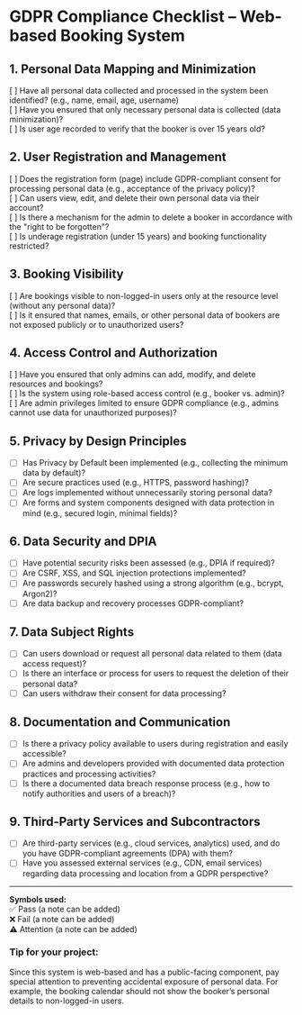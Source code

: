 # GDPR Compliance Checklist – Web-based Booking System

## 1. Personal Data Mapping and Minimization
[ ] Have all personal data collected and processed in the system been identified? (e.g., name, email, age, username)  
[ ] Have you ensured that only necessary personal data is collected (data minimization)?  
[ ] Is user age recorded to verify that the booker is over 15 years old?  

## 2. User Registration and Management
[ ] Does the registration form (page) include GDPR-compliant consent for processing personal data (e.g., acceptance of the privacy policy)?  
[ ] Can users view, edit, and delete their own personal data via their account?  
[ ] Is there a mechanism for the admin to delete a booker in accordance with the "right to be forgotten"?  
[ ] Is underage registration (under 15 years) and booking functionality restricted?  

## 3. Booking Visibility
[ ] Are bookings visible to non-logged-in users only at the resource level (without any personal data)?  
[ ] Is it ensured that names, emails, or other personal data of bookers are not exposed publicly or to unauthorized users?  

## 4. Access Control and Authorization
[ ] Have you ensured that only admins can add, modify, and delete resources and bookings?  
[ ] Is the system using role-based access control (e.g., booker vs. admin)?  
[ ] Are admin privileges limited to ensure GDPR compliance (e.g., admins cannot use data for unauthorized purposes)?  

## 5. Privacy by Design Principles
- [ ] Has Privacy by Default been implemented (e.g., collecting the minimum data by default)?
- [ ] Are secure practices used (e.g., HTTPS, password hashing)?
- [ ] Are logs implemented without unnecessarily storing personal data?
- [ ] Are forms and system components designed with data protection in mind (e.g., secured login, minimal fields)?

## 6. Data Security and DPIA
- [ ] Have potential security risks been assessed (e.g., DPIA if required)?
- [ ] Are CSRF, XSS, and SQL injection protections implemented?
- [ ] Are passwords securely hashed using a strong algorithm (e.g., bcrypt, Argon2)?
- [ ] Are data backup and recovery processes GDPR-compliant?

## 7. Data Subject Rights
- [ ] Can users download or request all personal data related to them (data access request)?
- [ ] Is there an interface or process for users to request the deletion of their personal data?
- [ ] Can users withdraw their consent for data processing?

## 8. Documentation and Communication
- [ ] Is there a privacy policy available to users during registration and easily accessible?
- [ ] Are admins and developers provided with documented data protection practices and processing activities?
- [ ] Is there a documented data breach response process (e.g., how to notify authorities and users of a breach)?

## 9. Third-Party Services and Subcontractors
- [ ] Are third-party services (e.g., cloud services, analytics) used, and do you have GDPR-compliant agreements (DPA) with them?
- [ ] Have you assessed external services (e.g., CDN, email services) regarding data processing and location from a GDPR perspective?

---

**Symbols used:**  
✅ Pass (a note can be added)  
❌ Fail (a note can be added)  
⚠️ Attention (a note can be added)

### Tip for your project:
Since this system is web-based and has a public-facing component, pay special attention to preventing accidental exposure of personal data. For example, the booking calendar should not show the booker’s personal details to non-logged-in users.
